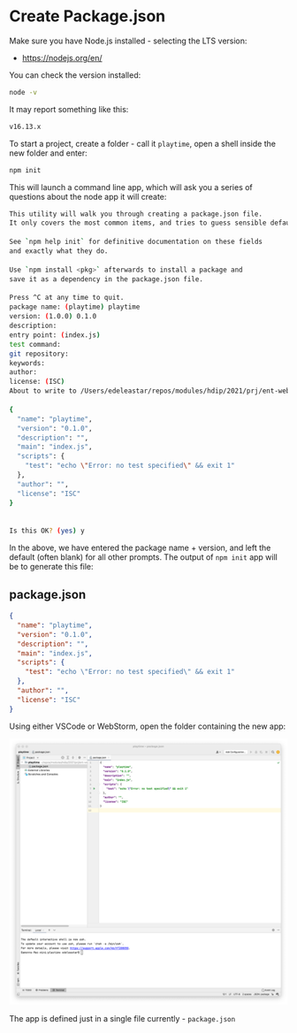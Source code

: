 # Create Package.json

Make sure you have Node.js installed - selecting the LTS version:

- <https://nodejs.org/en/>

You can check the version installed:

~~~bash
node -v
~~~

It may report something like this:

~~~bash
v16.13.x
~~~

To start a project, create a folder - call it `playtime`, open a shell inside the new folder and enter:

~~~bash
npm init
~~~

This will launch a command line app, which will ask you a series of questions about the node app it will create:

~~~bash
This utility will walk you through creating a package.json file.
It only covers the most common items, and tries to guess sensible defaults.

See `npm help init` for definitive documentation on these fields
and exactly what they do.

Use `npm install <pkg>` afterwards to install a package and
save it as a dependency in the package.json file.

Press ^C at any time to quit.
package name: (playtime) playtime
version: (1.0.0) 0.1.0
description:
entry point: (index.js)
test command:
git repository:
keywords:
author:
license: (ISC)
About to write to /Users/edeleastar/repos/modules/hdip/2021/prj/ent-web/scratch/package.json:

{
  "name": "playtime",
  "version": "0.1.0",
  "description": "",
  "main": "index.js",
  "scripts": {
    "test": "echo \"Error: no test specified\" && exit 1"
  },
  "author": "",
  "license": "ISC"
}


Is this OK? (yes) y
~~~

In the above, we have entered the package name + version, and left the default (often blank) for all other prompts. The output of `npm init` app will be to generate this file:

## package.json

~~~json
{
  "name": "playtime",
  "version": "0.1.0",
  "description": "",
  "main": "index.js",
  "scripts": {
    "test": "echo \"Error: no test specified\" && exit 1"
  },
  "author": "",
  "license": "ISC"
}
~~~

Using either VSCode or WebStorm, open the folder containing the new app:

![](img/01.png)

The app is defined just in a single file currently - `package.json`